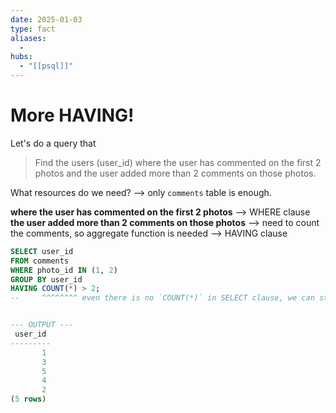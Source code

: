 ```yaml
---
date: 2025-01-03
type: fact
aliases:
  -
hubs:
  - "[[psql]]"
---
```


# More HAVING!

Let's do a query that

> Find the users (user_id) where the user has commented on the first 2 photos
> and the user added more than 2 comments on those photos.

What resources do we need? --> only `comments` table is enough.

**where the user has commented on the first 2 photos** --> WHERE clause
**the user added more than 2 comments on those photos** --> need to count the comments, so aggregate function is needed --> HAVING clause

```sql
SELECT user_id
FROM comments
WHERE photo_id IN (1, 2)
GROUP BY user_id
HAVING COUNT(*) > 2;
--     ^^^^^^^^ even there is no `COUNT(*)` in SELECT clause, we can still use it in HAVING clause.


--- OUTPUT ---
 user_id 
---------
       1
       3
       5
       4
       2
(5 rows)
```


